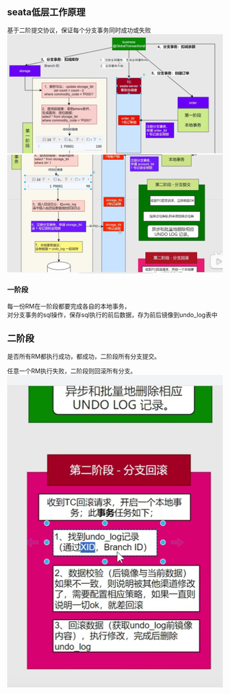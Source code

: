 ## seata低层工作原理

基于二阶提交协议，保证每个分支事务同时成功或失败
![img.png](images/cloud-70-01.png)
![img.png](images/cloud-70-02.png)

### 一阶段
每一份RM在一阶段都要完成各自的本地事务，  
对分支事务的sql操作，保存sql执行的前后数据，存为前后镜像到undo_log表中

## 二阶段
是否所有RM都执行成功，都成功，二阶段所有分支提交。  

任意一个RM执行失败，二阶段则回滚所有分支。 
![img.png](images/cloud-70-03.png)